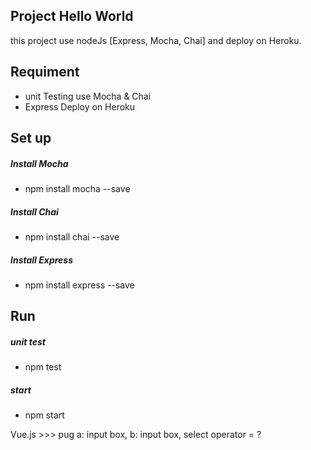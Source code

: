 ## Project Hello World
this project use nodeJs [Express, Mocha, Chai] and deploy on Heroku.

## Requiment
- unit Testing use Mocha & Chai
- Express Deploy on Heroku

## Set up
##### Install Mocha
- npm install mocha --save

##### Install Chai
- npm install chai --save

##### Install Express
- npm install express --save

## Run
##### unit test
- npm test

##### start
- npm start

Vue.js >>>
pug
a: input box, b: input box, select operator = ?
